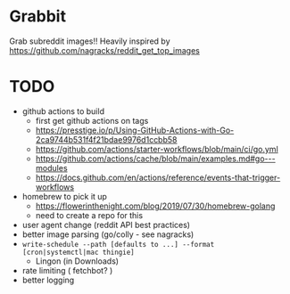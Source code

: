# Grabbit

Grab subreddit images!! Heavily inspired by https://github.com/nagracks/reddit_get_top_images

# TODO

- github actions to build
  - first get github actions on tags
  - https://presstige.io/p/Using-GitHub-Actions-with-Go-2ca9744b531f4f21bdae9976d1ccbb58
  - https://github.com/actions/starter-workflows/blob/main/ci/go.yml
  - https://github.com/actions/cache/blob/main/examples.md#go---modules
  - https://docs.github.com/en/actions/reference/events-that-trigger-workflows
- homebrew to pick it up
  - https://flowerinthenight.com/blog/2019/07/30/homebrew-golang
  - need to create a repo for this
- user agent change (reddit API best practices)
- better image parsing (go/colly - see nagracks)
- `write-schedule --path [defaults to ...] --format [cron|systemctl|mac thingie]`
  - Lingon (in Downloads)
- rate limiting ( fetchbot? )
- better logging
